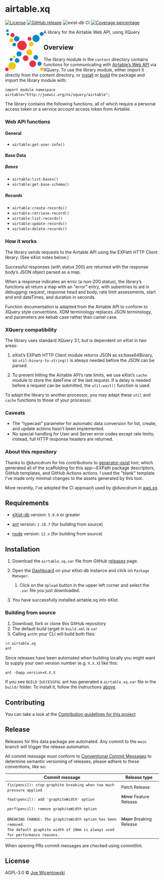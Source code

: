 # airtable.xq

[![License][license-img]][license-url]
[![GitHub release][release-img]][release-url]
![exist-db CI](https://github.com/joewiz/airtable.xq/workflows/exist-db%20CI/badge.svg)
[![Coverage percentage][coveralls-image]][coveralls-url]

<img src="icon.png" align="left" width="25%"/>

A library for the Airtable Web API, using XQuery

## Overview

The library module in the `content` directory contains functions for 
communicating with [Airtable’s Web API](https://airtable.com/developers/web/api/introduction) 
via XQuery. To use the library module, either import it directly from the 
content directory, or [install](#requirements) or [build](#building-from-source) 
the package and import the library module with:

```xquery
import module namespace airtable="http://joewiz.org/ns/xquery/airtable";
```

The library contains the following functions, all of which require a personal
access token or a service account access token from Airtable.

### Web API functions

#### General

- `airtable:get-user-info()`

#### Base Data

##### Bases

- `airtable:list-bases()`
- `airtable:get-base-schema()`

##### Records

- `airtable:create-records()`
- `airtable:retrieve-record()`
- `airtable:list-records()`
- `airtable:update-records()`
- `airtable:delete-records()`

### How it works

The library sends requests to the Airtable API using the EXPath HTTP Client
library. (See eXist notes below.)

Successful responses (with status 200) are returned with the response body’s 
JSON object parsed as a map. 

When a response indicates an error (a non-200 status), the library’s 
functions all return a map with an "error" entry, with subentries to aid in 
debugging: request, response head and body, rate limit assessments, start and 
end dateTimes, and duration in seconds.

Function documentation is adapted from the Airtable API to conform to XQuery 
style conventions. XDM terminology replaces JSON terminology, and parameters 
are kebab case rather than camel case. 

### XQuery compatibility

The library uses standard XQuery 3.1, but is dependent on eXist in two areas:

1. eXist’s EXPath HTTP Client module returns JSON as xs:base64Binary, so 
`util:binary-to-string()` is always needed before the JSON can be parsed.

2. To prevent hitting the Airtable API’s rate limits, we use eXist’s 
`cache` module to store the dateTime of the last request. If a delay is needed 
before a request can be submitted, the `util:wait()` function is used.

To adapt the library to another processor, you may adapt these `util` and 
`cache` functions to those of your processor. 

### Caveats

- The "typecast" parameter for automatic data conversion for list, create, and 
update actions hasn’t been implemented.
- No special handling for User and Server error codes except rate limits; 
instead, full HTTP response headers are returned.

### About this repository

Thanks to @duncdrum for his contributions to [generator-exist](https://github.com/eXist-db/generator-exist)
tool, which generated all of the scaffolding for this app—EXPath package 
descriptors, GitHub templates, and GitHub Actions actions. I used the "blank" 
template. I've made only minimal changes to the assets generated by this tool.

More recently, I've adopted the CI approach used by @duncdrum in [aws.xq](https://github.com/HistoryAtState/aws.xq).

## Requirements

*   [eXist-db](https://exist-db.org) version: `5.0.0` or greater

*   [ant](https://ant.apache.org) version: `1.10.7` \(for building from source\)

*   [node](https://nodejs.org) version: `12.x` \(for building from source\)
    

## Installation

1.  Download the `airtable.xq.xar` file from GitHub [releases](https://github.com/joewiz/airtable.xq/releases) page.

2.  Open the [Dashboard](http://localhost:8080/exist/apps/dashboard/index.html) on your eXist-db instance and click on `Package Manager`.

    1.  Click on the `Upload` button in the upper left corner and select the `.xar` file you just downloaded.

3.  You have successfully installed airtable.xq into eXist.

### Building from source

1.  Download, fork or clone this GitHub repository
2.  The default build target in `build.xml` is `xar`
3.  Calling `ant`in your CLI will build both files:
  
```bash
cd airtable.xq
ant
```

Since releases have been automated when building locally you might want to supply your own version number (e.g. `X.X.X`) like this:

```shell
ant -Dapp.version=X.X.X
```

If you see `BUILD SUCCESSFUL` ant has generated a `airtable.xq.xar` file in the `build/` folder. To install it, follow the instructions [above](#installation).

## Contributing

You can take a look at the [Contribution guidelines for this project](.github/CONTRIBUTING.md)

## Release

Releases for this data package are automated. Any commit to the `main` branch will trigger the release automation.

All commit message must conform to [Conventional Commit Messages](https://www.conventionalcommits.org/en/v1.0.0/) to determine semantic versioning of releases, please adhere to these conventions, like so:

| Commit message  | Release type |
|-----------------|--------------|
| `fix(pencil): stop graphite breaking when too much pressure applied` | Patch Release |
| `feat(pencil): add 'graphiteWidth' option` | ~~Minor~~ Feature Release |
| `perf(pencil): remove graphiteWidth option`<br/><br/>`BREAKING CHANGE: The graphiteWidth option has been removed.`<br/>`The default graphite width of 10mm is always used for performance reasons.` | ~~Major~~ Breaking Release |

When opening PRs commit messages are checked using commitlint.

## License

AGPL-3.0 © [Joe Wicentowski](https://joewiz.org)

[license-img]: https://img.shields.io/badge/license-AGPL%20v3-blue.svg
[license-url]: https://www.gnu.org/licenses/agpl-3.0
[release-img]: https://img.shields.io/github/v/release/joewiz/airtable.xq?sort=semver
[release-url]: https://github.com/joewiz/airtable.xq/releases/latest
[coveralls-image]: https://coveralls.io/repos/joewiz/airtable.xq/badge.svg
[coveralls-url]: https://coveralls.io/r/joewiz/airtable.xq
